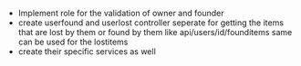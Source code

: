 - Implement role for the validation of owner and founder
- create userfound and userlost controller seperate for getting the items that are lost by them or found by them like api/users/id/founditems same can be used for the lostitems
- create their specific services as well


